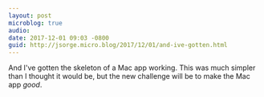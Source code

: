 ```yaml
---
layout: post
microblog: true
audio: 
date: 2017-12-01 09:03 -0800
guid: http://jsorge.micro.blog/2017/12/01/and-ive-gotten.html
---
```

And I've gotten the skeleton of a Mac app working. This was much simpler than I thought it would be, but the new challenge will be to make the Mac app *good*.
